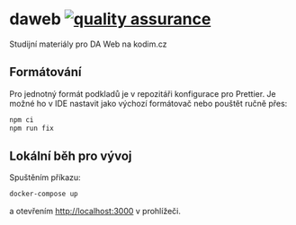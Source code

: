 # daweb [![quality assurance](https://github.com/Czechitas-podklady-WEB/daweb-vyuka/actions/workflows/quality-assurance.yml/badge.svg)](https://github.com/Czechitas-podklady-WEB/daweb-vyuka/actions)

Studijní materiály pro DA Web na kodim.cz

## Formátování

Pro jednotný formát podkladů je v repozitáři konfigurace pro Prettier. Je možné ho v IDE nastavit jako výchozí formátovač nebo pouštět ručně přes:

```sh
npm ci
npm run fix
```

## Lokální běh pro vývoj

Spuštěním příkazu:

```sh
docker-compose up
```

a otevřením [http://localhost:3000](http://localhost:3000) v prohlížeči.
